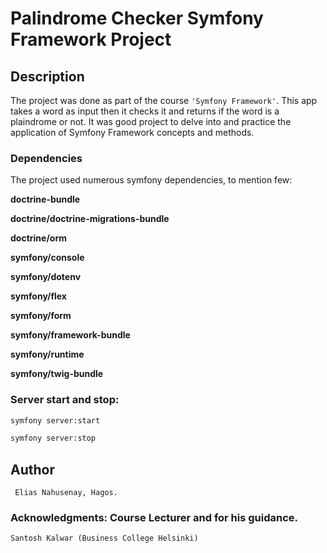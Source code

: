 # Palindrome Checker Symfony Framework Project

## Description

The project was done as part of the course `'Symfony Framework'`. This app takes a word as input then it checks it and returns if the word is a plaindrome or not. It was good project to delve into and practice the application of Symfony Framework concepts and methods. 


### Dependencies

The project used numerous symfony dependencies, to mention few:

**doctrine-bundle**

**doctrine/doctrine-migrations-bundle**

**doctrine/orm**

**symfony/console**

**symfony/dotenv**

**symfony/flex**

**symfony/form**

**symfony/framework-bundle**

**symfony/runtime**

**symfony/twig-bundle**


### Server start and stop:

```bash
symfony server:start
```

```bash
symfony server:stop
```



## Author

```shell
 Elias Nahusenay, Hagos.
```

### Acknowledgments: Course Lecturer and for his guidance.

```shell
Santosh Kalwar (Business College Helsinki)
```
